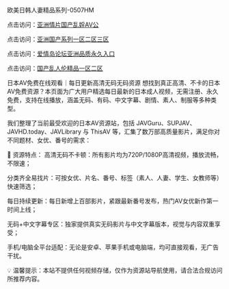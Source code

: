 欧美日韩人妻精品系列-0507HM

点击访问：<a href="https://gfd-5xg.pages.dev/">亚洲情片国产乱婬AV公</a>

点击访问：<a href="https://cfad.pages.dev/">亚洲国产系列一区二区三区</a>

点击访问：<a href="https://tfda.pages.dev/">爱情岛论坛亚洲品质永久入口</a>

点击访问：<a href="https://gda-c7m.pages.dev/">国产乱人伦精品一区二区</a>

日本AV免费在线观看｜每日更新高清无码无码资源
想找到真正高清、不卡的日本AV免费资源？本页面为广大用户精选每日最新的日本成人视频，无需注册、永久免费，支持在线播放，涵盖无码、有码、中文字幕、剧情、素人、制服等多种类型。

我们整理了当前最受欢迎的日本AV资源站，包括 JAVGuru、SUPJAV、JAVHD.today、JAVLibrary 与 ThisAV 等，汇集了数万部高质量影片，满足你对不同题材、女优、番号的需求：

📌 资源特点：
高清无码不卡顿：所有影片均为720P/1080P高清视频，播放流畅，不限速；

分类齐全易找片：可按女优、片名、番号、标签（素人、人妻、学生、女教师等）快速筛选；

每日持续更新：每日新增上百部影片，紧跟最新番号发布，热门AV女优新作第一时间上线；

无码+中文字幕专区：独家提供真实无码影片与中文字幕版本，视觉与内容双重享受；

手机/电脑全平台适配：无论是安卓、苹果手机或电脑端，均可直接观看，无广告干扰。


💡 温馨提示：本站不提供任何视频存储，仅作为资源站导航使用，请合法合规访问所推荐内容。




<span style="display:none;">[Canonical link](）</span>
